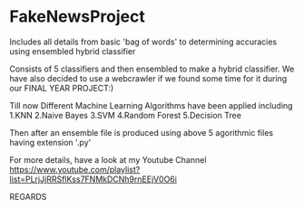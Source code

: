 # FakeNewsProject
Includes all details from basic 'bag of words' to determining accuracies using ensembled hybrid classifier

Consists of 5 classifiers and then ensembled to make a hybrid classifier. We have also decided to use a webcrawler if we found some 
time for it during our FINAL YEAR PROJECT:) 

Till now Different Machine Learning Algorithms have been applied including
  1.KNN
  2.Naive Bayes
  3.SVM
  4.Random Forest
  5.Decision Tree
  
Then after an ensemble file is produced using above 5 agorithmic files having extension '.py'

For more details, have a look at my Youtube Channel
https://www.youtube.com/playlist?list=PLrjJjRRSflKss7FNMkDCNh9rnEEjV0O6i

REGARDS
